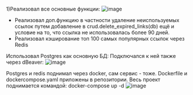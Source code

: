 
1)Реализовал все основные функции:
![image](https://github.com/user-attachments/assets/7791a35e-2cec-41a9-8ee8-54ea9695556e)
+ Реализовал доп.функцию в частности удаление неиспользуемых ссылок путем добавление в crud.delete_expired_links(db) ещё и условие на то, что ссылка не использовалась более 90 дней. 
+ Реализовал кэширование топ 100 самых популярных ссылок через Redis

Использовал Postgres как основную БД:
Подключался к ней также через dBeaver:
![image](https://github.com/user-attachments/assets/700fb4c7-c36a-4dad-9b90-60883751845c)

Postgres и redis поднимал через docker, сам сервис - тоже. Dockerfile и dockercompose.yaml приложены в репозитории.
Весь проект поднимается командой: docker-compose up -d
![image](https://github.com/user-attachments/assets/f1fdf464-2d61-4cbb-941e-431190314b1d)
